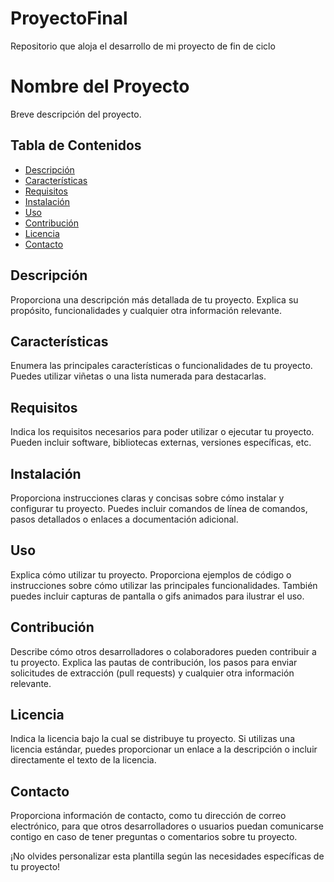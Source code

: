 # ProyectoFinal
Repositorio que aloja el desarrollo de mi proyecto de fin de ciclo

# Nombre del Proyecto

Breve descripción del proyecto.

## Tabla de Contenidos

- [Descripción](#descripción)
- [Características](#características)
- [Requisitos](#requisitos)
- [Instalación](#instalación)
- [Uso](#uso)
- [Contribución](#contribución)
- [Licencia](#licencia)
- [Contacto](#contacto)

## Descripción

Proporciona una descripción más detallada de tu proyecto. Explica su propósito, funcionalidades y cualquier otra información relevante.

## Características

Enumera las principales características o funcionalidades de tu proyecto. Puedes utilizar viñetas o una lista numerada para destacarlas.

## Requisitos

Indica los requisitos necesarios para poder utilizar o ejecutar tu proyecto. Pueden incluir software, bibliotecas externas, versiones específicas, etc.

## Instalación

Proporciona instrucciones claras y concisas sobre cómo instalar y configurar tu proyecto. Puedes incluir comandos de línea de comandos, pasos detallados o enlaces a documentación adicional.

## Uso

Explica cómo utilizar tu proyecto. Proporciona ejemplos de código o instrucciones sobre cómo utilizar las principales funcionalidades. También puedes incluir capturas de pantalla o gifs animados para ilustrar el uso.

## Contribución

Describe cómo otros desarrolladores o colaboradores pueden contribuir a tu proyecto. Explica las pautas de contribución, los pasos para enviar solicitudes de extracción (pull requests) y cualquier otra información relevante.

## Licencia

Indica la licencia bajo la cual se distribuye tu proyecto. Si utilizas una licencia estándar, puedes proporcionar un enlace a la descripción o incluir directamente el texto de la licencia.

## Contacto

Proporciona información de contacto, como tu dirección de correo electrónico, para que otros desarrolladores o usuarios puedan comunicarse contigo en caso de tener preguntas o comentarios sobre tu proyecto.

¡No olvides personalizar esta plantilla según las necesidades específicas de tu proyecto!
